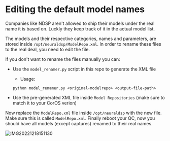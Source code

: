 # Editing the default model names

Companies like NDSP aren't allowed to ship their models under the real name it is based on. Luckly they keep track of it in the actual model list.

The models and their respective categories, names and parameters, are stored inside `/opt/neuraldsp/ModelRepo.xml`. In order to rename these files to the real deal, you need to edit the file.

If you don't want to rename the files manually you can:

- Use the `model_renamer.py` script in this repo to generate the XML file

  - Usage:

  ```console
  python model_renamer.py <original-modelrepo> <output-file-path>
  ```

- Use the pre-generated XML file inside `Model Repositories` (make sure to match it to your CorOS verion)

Now replace the `ModelRepo.xml` file inside `/opt/neuraldsp` with the new file. Make sure this is called `ModelRepo.xml`.
Finally reboot your QC, now you should have all models (except captures) renamed to their real names.

![IMG20221218151130](https://user-images.githubusercontent.com/55881698/208303182-8554e62c-96a9-41f2-be0d-1f1f4f564506.jpg)
